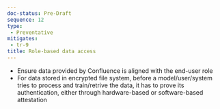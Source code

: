 ```yaml
---
doc-status: Pre-Draft
sequence: 12
type:
 - Preventative
mitigates:
 - tr-9
title: Role-based data access 
---
```


- Ensure data provided by Confluence is aligned with the end-user role
- For data stored in encrypted file system, before a model/user/system tries to process and train/retrive the data, it has to prove its authentication, either through hardware-based or software-based attestation 

